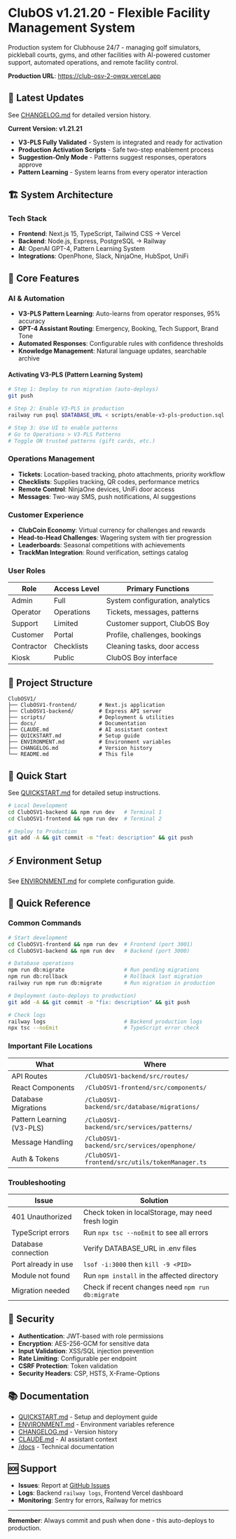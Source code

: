 # ClubOS v1.21.20 - Flexible Facility Management System

Production system for Clubhouse 24/7 - managing golf simulators, pickleball courts, gyms, and other facilities with AI-powered customer support, automated operations, and remote facility control.

**Production URL**: https://club-osv-2-owqx.vercel.app

## 🎯 Latest Updates

See [CHANGELOG.md](./CHANGELOG.md) for detailed version history.

**Current Version: v1.21.21**
- **V3-PLS Fully Validated** - System is integrated and ready for activation
- **Production Activation Scripts** - Safe two-step enablement process
- **Suggestion-Only Mode** - Patterns suggest responses, operators approve
- **Pattern Learning** - System learns from every operator interaction

## 🏗️ System Architecture

### Tech Stack
- **Frontend**: Next.js 15, TypeScript, Tailwind CSS → Vercel
- **Backend**: Node.js, Express, PostgreSQL → Railway
- **AI**: OpenAI GPT-4, Pattern Learning System
- **Integrations**: OpenPhone, Slack, NinjaOne, HubSpot, UniFi

## 🚀 Core Features

### AI & Automation
- **V3-PLS Pattern Learning**: Auto-learns from operator responses, 95% accuracy
- **GPT-4 Assistant Routing**: Emergency, Booking, Tech Support, Brand Tone
- **Automated Responses**: Configurable rules with confidence thresholds
- **Knowledge Management**: Natural language updates, searchable archive

#### Activating V3-PLS (Pattern Learning System)
```bash
# Step 1: Deploy to run migration (auto-deploys)
git push

# Step 2: Enable V3-PLS in production
railway run psql $DATABASE_URL < scripts/enable-v3-pls-production.sql

# Step 3: Use UI to enable patterns
# Go to Operations > V3-PLS Patterns
# Toggle ON trusted patterns (gift cards, etc.)
```

### Operations Management
- **Tickets**: Location-based tracking, photo attachments, priority workflow
- **Checklists**: Supplies tracking, QR codes, performance metrics
- **Remote Control**: NinjaOne devices, UniFi door access
- **Messages**: Two-way SMS, push notifications, AI suggestions

### Customer Experience
- **ClubCoin Economy**: Virtual currency for challenges and rewards
- **Head-to-Head Challenges**: Wagering system with tier progression
- **Leaderboards**: Seasonal competitions with achievements
- **TrackMan Integration**: Round verification, settings catalog

### User Roles
| Role | Access Level | Primary Functions |
|------|-------------|-------------------|
| Admin | Full | System configuration, analytics |
| Operator | Operations | Tickets, messages, patterns |
| Support | Limited | Customer support, ClubOS Boy |
| Customer | Portal | Profile, challenges, bookings |
| Contractor | Checklists | Cleaning tasks, door access |
| Kiosk | Public | ClubOS Boy interface |

## 📁 Project Structure

```
ClubOSV1/
├── ClubOSV1-frontend/       # Next.js application
├── ClubOSV1-backend/        # Express API server
├── scripts/                 # Deployment & utilities
├── docs/                    # Documentation
├── CLAUDE.md                # AI assistant context
├── QUICKSTART.md            # Setup guide
├── ENVIRONMENT.md           # Environment variables
├── CHANGELOG.md             # Version history
└── README.md                # This file
```

## 🚀 Quick Start

See [QUICKSTART.md](./QUICKSTART.md) for detailed setup instructions.

```bash
# Local Development
cd ClubOSV1-backend && npm run dev   # Terminal 1
cd ClubOSV1-frontend && npm run dev  # Terminal 2

# Deploy to Production
git add -A && git commit -m "feat: description" && git push
```

## ⚡ Environment Setup

See [ENVIRONMENT.md](./ENVIRONMENT.md) for complete configuration guide.

## 🔧 Quick Reference

### Common Commands
```bash
# Start development
cd ClubOSV1-frontend && npm run dev  # Frontend (port 3001)
cd ClubOSV1-backend && npm run dev   # Backend (port 3000)

# Database operations
npm run db:migrate                   # Run pending migrations
npm run db:rollback                  # Rollback last migration
railway run npm run db:migrate       # Run migration in production

# Deployment (auto-deploys to production)
git add -A && git commit -m "fix: description" && git push

# Check logs
railway logs                         # Backend production logs
npx tsc --noEmit                     # TypeScript error check
```

### Important File Locations
| What | Where |
|------|-------|
| API Routes | `/ClubOSV1-backend/src/routes/` |
| React Components | `/ClubOSV1-frontend/src/components/` |
| Database Migrations | `/ClubOSV1-backend/src/database/migrations/` |
| Pattern Learning (V3-PLS) | `/ClubOSV1-backend/src/services/patterns/` |
| Message Handling | `/ClubOSV1-backend/src/services/openphone/` |
| Auth & Tokens | `/ClubOSV1-frontend/src/utils/tokenManager.ts` |

### Troubleshooting
| Issue | Solution |
|-------|----------|
| 401 Unauthorized | Check token in localStorage, may need fresh login |
| TypeScript errors | Run `npx tsc --noEmit` to see all errors |
| Database connection | Verify DATABASE_URL in .env files |
| Port already in use | `lsof -i:3000` then `kill -9 <PID>` |
| Module not found | Run `npm install` in the affected directory |
| Migration needed | Check if recent changes need `npm run db:migrate` |

## 🔐 Security

- **Authentication**: JWT-based with role permissions
- **Encryption**: AES-256-GCM for sensitive data
- **Input Validation**: XSS/SQL injection prevention
- **Rate Limiting**: Configurable per endpoint
- **CSRF Protection**: Token validation
- **Security Headers**: CSP, HSTS, X-Frame-Options

## 📚 Documentation

- [QUICKSTART.md](./QUICKSTART.md) - Setup and deployment guide
- [ENVIRONMENT.md](./ENVIRONMENT.md) - Environment variables reference
- [CHANGELOG.md](./CHANGELOG.md) - Version history
- [CLAUDE.md](./CLAUDE.md) - AI assistant context
- [/docs](./docs/) - Technical documentation

## 🆘 Support

- **Issues**: Report at [GitHub Issues](https://github.com/anthropics/claude-code/issues)
- **Logs**: Backend `railway logs`, Frontend Vercel dashboard
- **Monitoring**: Sentry for errors, Railway for metrics

---

**Remember**: Always commit and push when done - this auto-deploys to production.